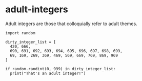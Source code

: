# adult-integers
Adult integers are those that colloquially refer to adult themes.

```{python}
import random

dirty_integer_list = [
  420, 666, 
  690, 691, 692, 693, 694, 695, 696, 697, 698, 699,
  69, 169, 269, 369, 469, 569, 669, 769, 869, 969
]

if random.randint(0, 999) in dirty_integer_list:
  print("That's an adult integer!")
 ```
 
